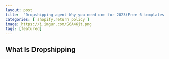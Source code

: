 ```yaml
---
layout: post
title:  "Dropshipping agent-Why you need one for 2023(Free 6 templates from top sellers)"
categories: [ shopify,return policy ]
image: https://i.imgur.com/S6A46jt.png
tags: [featured]
---
```


## What Is Dropshipping

<!--stackedit_data:
eyJoaXN0b3J5IjpbLTE3OTcxNzQ1MDldfQ==
-->
